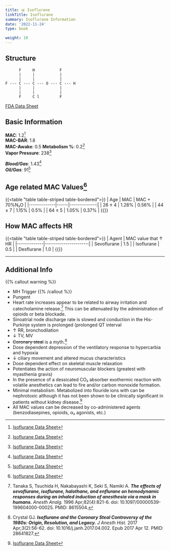 ```yaml
---
title: 📊 Isoflurane
linkTitle: Isoflurane
summary: Isoflurane Information
date: '2022-11-24'
type: book

weight: 10
---
```




## Structure

```goat
      F     H           F
      |     |           |
      |     |           |
F --- C --- C --- O --- C --- H                     
      |     |           |
      |     |           |
      F     C l         F
```

    
[FDA Data Sheet](https://www.accessdata.fda.gov/drugsatfda_docs/label/2010/017624s036lbl.pdf)

## Basic Information

**MAC**: 1.2[^1]  
**MAC-BAR**: 1.8  
**MAC-Awake**:  0.5 
**Metabolism %**: 0.2[^1]  
**Vapor Pressure**: 238[^1]  

***Blood/Gas***: 1.43[^1]  
***Oil/Gas***: 91[^1]

## Age related MAC Values[^1]
{{<table "table table-striped table-bordered">}}
| Age         | MAC  | MAC + 70%N₂O |
|-------------|-----:|-------------:|
| 26 ± 4      | 1.28% |      0.56%  |
| 44 ± 7      | 1.15% |       0.5%  |
| 64 ± 5      | 1.05% |      0.37%  |
{{</table>}}  

## How MAC affects HR
{{<table "table table-striped table-bordered">}}
| Agent       | MAC value that ↑ HR  |
|-------------|---------------------:|
| Sevoflurane |                  1.5 |
| Isoflurane  |                 0.5  |
| Desflurane  |                  1.0 |
{{</table>}}  



---
  
## Additional Info

{{% callout warning %}}
 - MH Trigger
{{% /callout %}}
 - Pungent
 - Heart rate increases appear to be related to airway irritation and catecholamine release.[^2] This can be attenuated by the administration of opioids or beta blockade.
 - Sinoatrial node discharge rate is slowed and conduction in the His-Purkinje system is prolonged (prolonged QT interval
 - ↑ RR, bronchodilation
 - ↓ TV, MV
 - ~~Coronary steal~~ is a myth.[^3]
 - Dose dependent depression of the ventilatory response to hypercarbia and hypoxia
 - ↓ ciliary movement and altered mucus characteristics
 - Dose dependent effect on skeletal muscle relaxation
 - Potentiates the action of neuromuscular blockers (greatest with myasthenia gravis)
 - In the presence of a dessicated CO₂ absorber exothermic reaction with volatile anesthetics can lead to fire and/or carbon monoxide formation.
 - Minimal metabolism.  Metabolized into flouride ions with can be nephrotoxic although it has not been shown to be clinically significant in patients without kidney disease.[^1]
 - All MAC values can be decreased by co-administered agents (benzodiasepines, opioids, α₂ agonists, etc.)


[^1]: [Isoflurane Data Sheet](https://www.accessdata.fda.gov/drugsatfda_docs/label/2010/017624s036lbl.pdf)
[^2]: Tanaka S, Tsuchida H, Nakabayashi K, Seki S, Namiki A. ***The effects of sevoflurane, isoflurane, halothane, and enflurane on hemodynamic responses during an inhaled induction of anesthesia via a mask in humans.*** *Anesth Analg.* 1996 Apr;82(4):821-6. doi: 10.1097/00000539-199604000-00025. PMID: 8615504.
[^3]: Crystal GJ. ***Isoflurane and the Coronary Steal Controversy of the 1980s: Origin, Resolution, and Legacy.*** *J Anesth Hist.* 2017 Apr;3(2):56-62. doi: 10.1016/j.janh.2017.04.002. Epub 2017 Apr 12. PMID: 28641827.